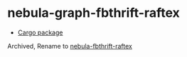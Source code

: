 # nebula-graph-fbthrift-raftex

* [Cargo package](https://crates.io/crates/nebula-graph-fbthrift-raftex)

Archived, Rename to [nebula-fbthrift-raftex](https://crates.io/crates/nebula-fbthrift-raftex)
